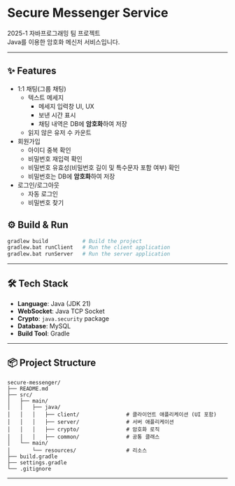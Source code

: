 # Secure Messenger Service

2025-1 자바프로그래밍 팀 프로젝트  
Java를 이용한 암호화 메신저 서비스입니다.

---

## ✨ Features

- 1:1 채팅(그룹 채팅)
  - 텍스트 메세지
    - 메세지 입력창 UI, UX
    - 보낸 시간 표시
    - 채팅 내역은 DB에 **암호화**하여 저장
  - 읽지 않은 유저 수 카운트
- 회원가입
  - 아이디 중복 확인
  - 비밀번호 재입력 확인
  - 비밀번호 유효성(비밀번호 길이 및 특수문자 포함 여부) 확인
  - 비밀번호는 DB에 **암호화**하여 저장
- 로그인/로그아웃
  - 자동 로그인
  - 비밀번호 찾기

## ⚙️ Build & Run
```bash
gradlew build           # Build the project
gradlew.bat runClient   # Run the client application
gradlew.bat runServer   # Run the server application
```

---

## 🛠️ Tech Stack
- **Language**: Java (JDK 21)
- **WebSocket**: Java TCP Socket
- **Crypto**: `java.security` package
- **Database**: MySQL
- **Build Tool**: Gradle

---

## 📦 Project Structure
```
secure-messenger/
├── README.md
├── src/
│   ├── main/
│   │   ├── java/
│   │   │   ├── client/               # 클라이언트 애플리케이션 (UI 포함)
│   │   │   ├── server/               # 서버 애플리케이션
│   │   │   ├── crypto/               # 암호화 로직
│   │   │   ├── common/               # 공통 클래스
│   └── main/
│       └── resources/                # 리소스
├── build.gradle                      
├── settings.gradle                   
└── .gitignore
```

---

